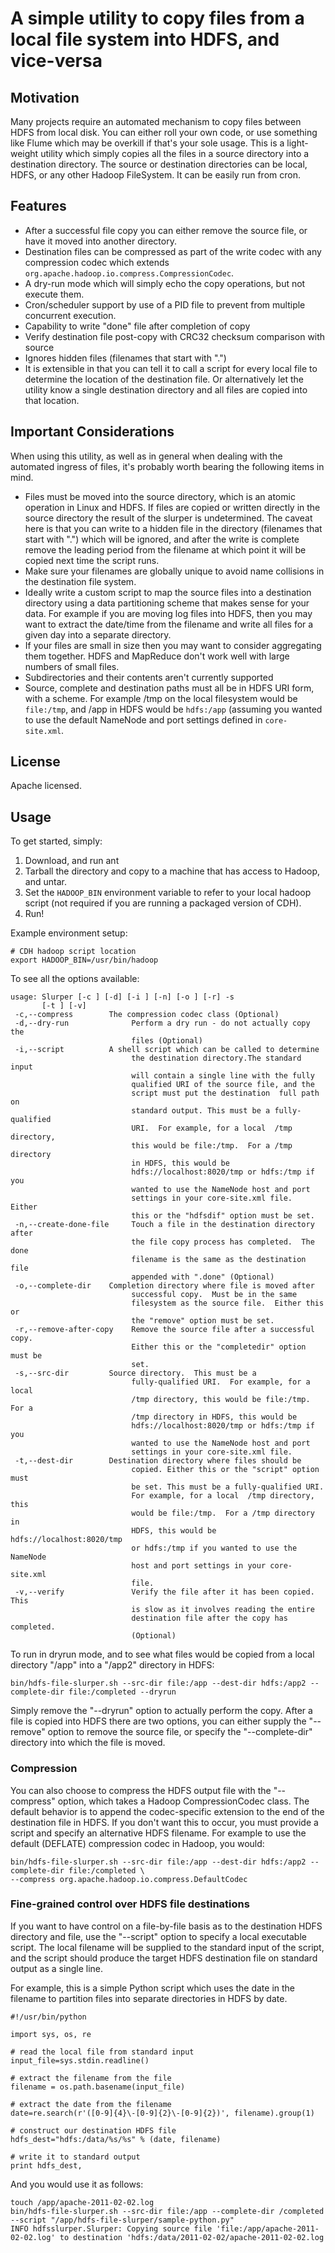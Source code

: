A simple utility to copy files from a local file system into HDFS, and vice-versa
=================================================================================

## Motivation

Many projects require an automated mechanism to copy files between HDFS from local disk.  You can either
roll your own code, or use something like Flume which may be overkill if that's your sole usage.
This is a light-weight utility which simply copies all the files in a source directory into a destination directory.
The source or destination directories can be local, HDFS, or any other Hadoop FileSystem.
It can be easily run from cron.

## Features

* After a successful file copy you can either remove the source file, or have it moved into another directory.
* Destination files can be compressed as part of the write codec with any compression codec which extends `org.apache.hadoop.io.compress.CompressionCodec`.
* A dry-run mode which will simply echo the copy operations, but not execute them.
* Cron/scheduler support by use of a PID file to prevent from multiple concurrent execution.
* Capability to write "done" file after completion of copy
* Verify destination file post-copy with CRC32 checksum comparison with source
* Ignores hidden files (filenames that start with ".")
* It is extensible in that you can tell it to call a script for every local file to determine the
location of the destination file.  Or alternatively let the utility know a single destination directory
and all files are copied into that location.

## Important Considerations

When using this utility, as well as in general when dealing with the automated ingress of files, it's probably
worth bearing the following items in mind.

* Files must be moved into the source directory, which is an atomic operation in Linux and HDFS.  If files are copied or
written directly in the source directory the result of the slurper is undetermined.  The caveat here is that
you can write to a hidden file in the directory (filenames that start with ".") which will be ignored, and after the
write is complete remove the leading period from the filename at which point it will be copied next time the script runs.
* Make sure your filenames are globally unique to avoid name collisions in the destination file system.
* Ideally write a custom script to map the source files into a destination directory using a data partitioning scheme that makes
 sense for your data.  For example if you are moving log files into HDFS, then you may want to extract the date/time from
 the filename and write all files for a given day into a separate directory.
*  If your files are small in size then you may want to consider aggregating them together.  HDFS and MapReduce don't
work well with large numbers of small files.
* Subdirectories and their contents aren't currently supported
* Source, complete and destination paths must all be in HDFS URI form, with a scheme.  For example /tmp on the local
 filesystem would be `file:/tmp`, and /app in HDFS would be `hdfs:/app` (assuming you wanted to use the default NameNode and
 port settings defined in `core-site.xml`.

## License

Apache licensed.

## Usage

To get started, simply:

1. Download, and run ant
2. Tarball the directory and copy to a machine that has access to Hadoop, and untar.
3. Set the `HADOOP_BIN` environment variable to refer to your local hadoop script (not required if you are running a packaged version of CDH).
4. Run!

Example environment setup:

<pre><code># CDH hadoop script location
export HADOOP_BIN=/usr/bin/hadoop
</code></pre>

To see all the options available:

<pre><code>usage: Slurper [-c <arg>] [-d] [-i <arg>] [-n] [-o <arg>] [-r] -s <arg>
       [-t <arg>] [-v]
 -c,--compress <arg>       The compression codec class (Optional)
 -d,--dry-run              Perform a dry run - do not actually copy the
                           files (Optional)
 -i,--script <arg>         A shell script which can be called to determine
                           the destination directory.The standard input
                           will contain a single line with the fully
                           qualified URI of the source file, and the
                           script must put the destination  full path on
                           standard output. This must be a fully-qualified
                           URI.  For example, for a local  /tmp directory,
                           this would be file:/tmp.  For a /tmp directory
                           in HDFS, this would be
                           hdfs://localhost:8020/tmp or hdfs:/tmp if you
                           wanted to use the NameNode host and port
                           settings in your core-site.xml file.  Either
                           this or the "hdfsdif" option must be set.
 -n,--create-done-file     Touch a file in the destination directory after
                           the file copy process has completed.  The done
                           filename is the same as the destination file
                           appended with ".done" (Optional)
 -o,--complete-dir <arg>   Completion directory where file is moved after
                           successful copy.  Must be in the same
                           filesystem as the source file.  Either this or
                           the "remove" option must be set.
 -r,--remove-after-copy    Remove the source file after a successful copy.
                           Either this or the "completedir" option must be
                           set.
 -s,--src-dir <arg>        Source directory.  This must be a
                           fully-qualified URI.  For example, for a local
                           /tmp directory, this would be file:/tmp.  For a
                           /tmp directory in HDFS, this would be
                           hdfs://localhost:8020/tmp or hdfs:/tmp if you
                           wanted to use the NameNode host and port
                           settings in your core-site.xml file.
 -t,--dest-dir <arg>       Destination directory where files should be
                           copied. Either this or the "script" option must
                           be set. This must be a fully-qualified URI.
                           For example, for a local  /tmp directory, this
                           would be file:/tmp.  For a /tmp directory in
                           HDFS, this would be hdfs://localhost:8020/tmp
                           or hdfs:/tmp if you wanted to use the NameNode
                           host and port settings in your core-site.xml
                           file.
 -v,--verify               Verify the file after it has been copied.  This
                           is slow as it involves reading the entire
                           destination file after the copy has completed.
                           (Optional)
</code></pre>

To run in dryrun mode, and to see what files would be copied from a local directory "/app" into a "/app2" directory in HDFS:

<pre><code>bin/hdfs-file-slurper.sh --src-dir file:/app --dest-dir hdfs:/app2 --complete-dir file:/completed --dryrun
</code></pre>

Simply remove the "--dryrun" option to actually perform the copy.  After a file is copied into HDFS there are two options,
you can either supply the "--remove" option to remove the source file, or specify the "--complete-dir" directory into which
the file is moved.


### Compression

You can also choose to compress the HDFS output file with the "--compress" option, which takes a Hadoop CompressionCodec
class.  The default behavior is to append the codec-specific extension to the end of the destination file in HDFS.  If
you don't want this to occur, you must provide a script and specify an alternative HDFS filename.
For example to use the default (DEFLATE) compression codec in Hadoop, you would:

<pre><code>bin/hdfs-file-slurper.sh --src-dir file:/app --dest-dir hdfs:/app2 --complete-dir file:/completed \
--compress org.apache.hadoop.io.compress.DefaultCodec
</code></pre>

### Fine-grained control over HDFS file destinations

If you want to have control on a file-by-file basis as to the destination HDFS directory and file, use the
"--script" option to specify a local executable script.  The local filename will be supplied to the standard input
of the script, and the script should produce the target HDFS destination file on standard output as a single line.

For example, this is a simple Python script which uses the date in the filename to partition files into separate
directories in HDFS by date.

<pre><code>#!/usr/bin/python

import sys, os, re

# read the local file from standard input
input_file=sys.stdin.readline()

# extract the filename from the file
filename = os.path.basename(input_file)

# extract the date from the filename
date=re.search(r'([0-9]{4}\-[0-9]{2}\-[0-9]{2})', filename).group(1)

# construct our destination HDFS file
hdfs_dest="hdfs:/data/%s/%s" % (date, filename)

# write it to standard output
print hdfs_dest,
</code></pre>

And you would use it as follows:

<pre><code>touch /app/apache-2011-02-02.log
bin/hdfs-file-slurper.sh --src-dir file:/app --complete-dir /completed --script "/app/hdfs-file-slurper/sample-python.py"
INFO hdfsslurper.Slurper: Copying source file 'file:/app/apache-2011-02-02.log' to destination 'hdfs:/data/2011-02-02/apache-2011-02-02.log
</code></pre>

